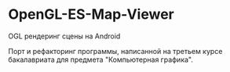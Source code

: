 # OpenGL-ES-Map-Viewer
OGL рендеринг сцены на Android

Порт и рефакторинг программы, написанной на третьем курсе бакалавриата для предмета "Компьютерная графика".

